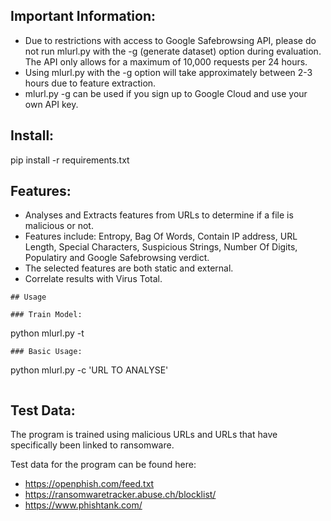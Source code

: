 ## Important Information:
* Due to restrictions with access to Google Safebrowsing API, please do not run mlurl.py with the -g (generate dataset) option during evaluation. The API only allows for a maximum of 10,000 requests per 24 hours. 
* Using mlurl.py with the -g option will take approximately between 2-3 hours due to feature extraction.
* mlurl.py -g can be used if you sign up to Google Cloud and use your own API key. 

## Install:
pip install -r requirements.txt

## Features:
* Analyses and Extracts features from URLs to determine if a file is malicious or not.
* Features include: Entropy, Bag Of Words, Contain IP address, URL Length, Special Characters, Suspicious Strings, Number Of Digits, Populatiry and Google Safebrowsing verdict.
* The selected features are both static and external.   
* Correlate results with Virus Total.

```
## Usage

### Train Model:
```
python mlurl.py -t
```
### Basic Usage:
```
python mlurl.py -c 'URL TO ANALYSE'
```
```
## Test Data:
The program is trained using malicious URLs and URLs that have specifically been linked to ransomware.

Test data for the program can be found here:
* https://openphish.com/feed.txt
* https://ransomwaretracker.abuse.ch/blocklist/
* https://www.phishtank.com/
